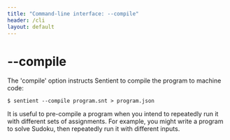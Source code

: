 ```yaml
---
title: "Command-line interface: --compile"
header: /cli
layout: default
---
```

# \-\-compile

The 'compile' option instructs Sentient to compile the program to machine code:

```
$ sentient --compile program.snt > program.json
```

It is useful to pre-compile a program when you intend to repeatedly run it with
different sets of assignments. For example, you might write a program to solve
Sudoku, then repeatedly run it with different inputs.
